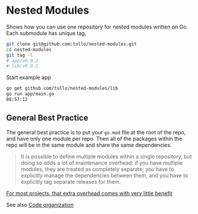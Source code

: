 # Nested Modules

Shows how you can use one repository for nested modules written on Go. Each submodule has unique tag,

```sh
git clone git@github.com:tullo/nested-modules.git
cd nested-modules
git tag -l
# app/v0.0.2
# lib/v0.0.1
```

Start example app

```sh
go get github.com/tullo/nested-modules/lib
go run app/main.go 
08:57:12
```

## General Best Practice

The general best practice is to put your `go.mod` file at the root of the repo, and have only one module per repo. Then all of the packages within the repo will be in the same module and share the same dependencies.

> It is possible to define multiple modules within a single repository, but doing so adds a lot of maintenance overhead: if you have multiple modules, they are treated as completely separate; you have to explicitly manage the dependencies between them, and you have to explicitly tag separate releases for them.

[For most projects, that extra overhead comes with very little benefit](https://stackoverflow.com/questions/67448535/how-do-i-create-a-nested-go-module-within-a-repository)

See also [Code organization](https://go.dev/doc/code)
